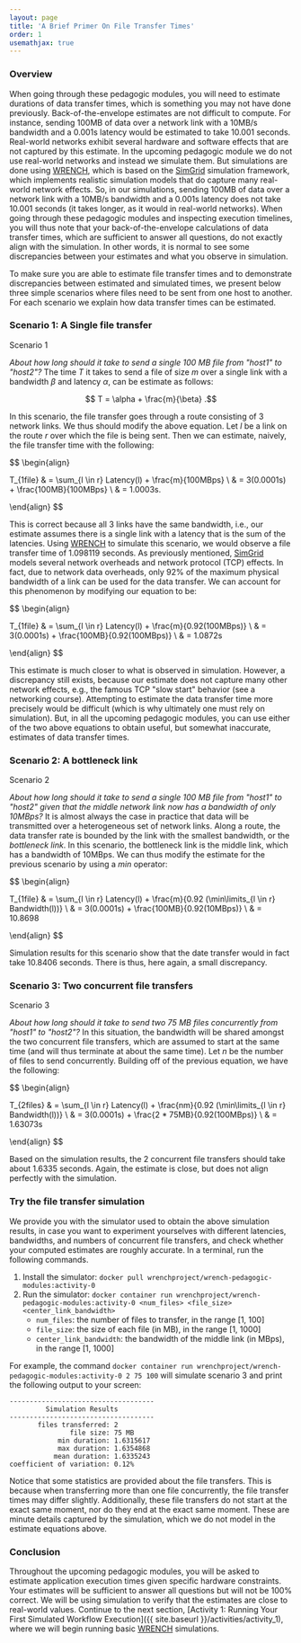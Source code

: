 ```yaml
---
layout: page
title: 'A Brief Primer On File Transfer Times'
order: 1
usemathjax: true
---
```


### Overview

When going through these pedagogic modules, you will need to estimate
durations of data transfer times,  which is something you may not have
done previously. Back-of-the-envelope estimates are not difficult to
compute.
For instance, sending 100MB of data over a network link with a
10MB/s bandwidth and a 0.001s latency would be estimated to take
10.001 seconds. Real-world networks exhibit several hardware and software
effects that are not captured by this estimate.
In the upcoming pedagogic module we do not use real-world
networks and instead we simulate them. But simulations are done using
[WRENCH](http://wrench-project.org/), which is based on the
[SimGrid](http://simgrid.org) simulation framework, which implements
realistic simulation models that do capture many real-world network
effects. So, in our simulations, sending 100MB of data over a network link
with a 10MB/s bandwidth and a 0.001s latency does not take 10.001
seconds (it takes longer, as it would in real-world networks).  When going
through these pedagogic modules and inspecting execution timelines, you
will thus note that your back-of-the-envelope calculations of data transfer
times, which are sufficient to answer all questions, do not exactly align
with the simulation. In other words, it is normal to see some discrepancies
between your estimates and what you observe in simulation.

To make sure you are able to estimate file transfer times and to
demonstrate discrepancies between estimated and simulated times, we present
below three simple scenarios where files need to be sent from one host to
another. For each scenario we explain how data transfer times can be
estimated.

### Scenario 1: A Single file transfer

<object class="figure" type="image/svg+xml" data="{{ site.baseurl }}/public/img/primer_on_file_transfer_times/scenario_1.svg">Scenario 1</object>

*About how long should it take to send a single 100 MB file from "host1" to "host2"?*
 The time $T$ it takes to send a file of size $m$ over a single link with a bandwidth $\beta$ and latency $\alpha$,
can be estimate as follows:

$$ T = \alpha + \frac{m}{\beta} .$$

In this scenario, the file transfer goes through a route consisting of 3 network links.
We thus should modify the above equation.
Let $l$ be a link on the route $r$ over which the file is being sent.
Then we can estimate, naively, the file transfer time with the following:

$$
\begin{align}

 T_{1file} & = \sum_{l \in r} Latency(l) + \frac{m}{100MBps} \\
  & = 3(0.0001s) + \frac{100MB}{100MBps} \\
  & = 1.0003s.

\end{align}
$$

This is correct because all 3 links have the same bandwidth, i.e., our estimate
assumes there is a single link with a latency that is the sum of the latencies.
Using [WRENCH](http://wrench-project.org/) to simulate this scenario, we
would observe a file transfer time of 1.098119 seconds.
As previously mentioned, [SimGrid](http://simgrid.org) models several network overheads
and network protocol (TCP) effects. In fact, due to network data overheads,
only 92% of the maximum physical bandwidth of a link can be used for the
data transfer.
We can account for this phenomenon by modifying
our equation to be:

$$
\begin{align}

T_{1file} & = \sum_{l \in r} Latency(l) + \frac{m}{0.92(100MBps)} \\
  & = 3(0.0001s) + \frac{100MB}{0.92(100MBps)} \\
  & = 1.0872s

\end{align}
$$

This estimate is much closer to what is observed in simulation. However, a
discrepancy still exists, because our estimate does not capture many
other network effects, e.g., the famous TCP "slow start" behavior (see a
networking course). Attempting to estimate the data transfer time more
precisely would be difficult (which is why ultimately one must rely on
simulation). But, in all the upcoming pedagogic modules, you can use either
of the two above equations to obtain useful, but somewhat inaccurate,
estimates of data transfer times.


### Scenario 2: A bottleneck link

<object class="figure" type="image/svg+xml" data="{{ site.baseurl }}/public/img/primer_on_file_transfer_times/scenario_2.svg">Scenario 2</object>

*About how long should it take to send a single 100 MB file from "host1" to "host2" given that the middle network link now
has a bandwidth of only 10MBps?* It is almost always the case in practice that data will be transmitted over a heterogeneous set of
network links. Along a route, the data transfer rate is bounded by the link with the
smallest bandwidth, or the *bottleneck link*. In this scenario, the
bottleneck link is the middle link, which has a bandwidth of 10MBps. We
can thus modify the estimate for the previous scenario by using a $min$
operator:

$$
\begin{align}

T_{1file} & = \sum_{l \in r} Latency(l) + \frac{m}{0.92 (\min\limits_{l \in r} Bandwidth(l))} \\
  & = 3(0.0001s) + \frac{100MB}{0.92(10MBps)} \\
  & = 10.8698

\end{align}
$$

Simulation results for this scenario show that the date transfer would in fact take 10.8406 seconds. There is thus, here again, a small discrepancy.

### Scenario 3: Two concurrent file transfers

<object class="figure" type="image/svg+xml" data="{{ site.baseurl }}/public/img/primer_on_file_transfer_times/scenario_3.svg">Scenario 3</object>

*About how long should it take to send two 75 MB files concurrently from "host1" to "host2"?* In this situation,
the bandwidth will be shared amongst the two concurrent file transfers, which are assumed to start at the same time (and will thus terminate at about the same time). Let $n$ be the number of files to send
concurrently. Building off of the previous equation, we have the following:

$$
\begin{align}

T_{2files} & = \sum_{l \in r} Latency(l) + \frac{nm}{0.92 (\min\limits_{l \in r} Bandwidth(l))} \\
  & = 3(0.0001s) + \frac{2 * 75MB}{0.92(100MBps)} \\
  & = 1.63073s

\end{align}
$$

Based on the simulation results, the 2 concurrent file transfers should
take about 1.6335 seconds. Again, the estimate is close, but does not align
perfectly with the simulation.

### Try the file transfer simulation

We provide you with the simulator used to obtain the above simulation
results, in case you want to experiment yourselves with different
latencies, bandwidths, and numbers of concurrent file transfers, and check whether
your computed estimates are roughly accurate. In a
terminal, run the following commands.

1. Install the simulator: `docker pull wrenchproject/wrench-pedagogic-modules:activity-0`
2. Run the simulator: `docker container run wrenchproject/wrench-pedagogic-modules:activity-0 <num_files> <file_size> <center_link_bandwidth>`
    - `num_files`: the number of files to transfer, in the range [1, 100]
    - `file_size`: the size of each file (in MB), in the range [1, 1000]
    - `center_link_bandwidth`: the bandwidth of the middle link (in MBps), in the range [1, 1000]

For example, the command `docker container run wrenchproject/wrench-pedagogic-modules:activity-0 2 75 100` will simulate
scenario 3 and print the following output to your screen:

```
------------------------------------
         Simulation Results
------------------------------------
       files transferred: 2
               file size: 75 MB
            min duration: 1.6315617
            max duration: 1.6354868
           mean duration: 1.6335243
coefficient of variation: 0.12%
```

Notice that some statistics are provided about the file transfers.
This is because when transferring more than one file concurrently, the
file transfer times
may differ slightly. Additionally, these file transfers
do not start at the exact same moment, nor do they end at the exact same
moment. These are minute details captured by the simulation, which we do
not model in the estimate equations above.

### Conclusion

Throughout the upcoming pedagogic modules, you will be asked to estimate
application execution times given specific hardware constraints. Your
estimates will be sufficient to answer all questions but will not be 100%
correct. We will be using simulation to verify that the estimates are close
to real-world values. Continue to the next section, [Activity 1: Running
Your First Simulated Workflow Execution]({{ site.baseurl
}}/activities/activity_1), where we will begin running basic
[WRENCH](http://wrench-project.org/) simulations.

